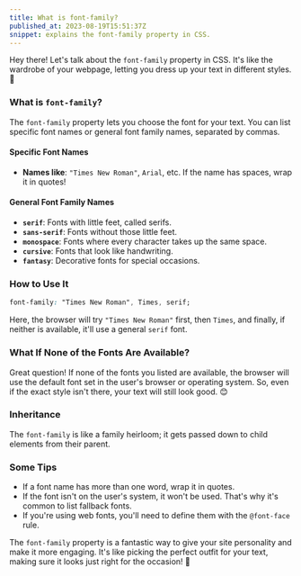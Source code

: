 ```yaml
---
title: What is font-family?
published_at: 2023-08-19T15:51:37Z
snippet: explains the font-family property in CSS.
---
```


Hey there! Let's talk about the `font-family` property in CSS. It's like the wardrobe of your webpage, letting you dress up your text in different styles. 🎨

### What is `font-family`?

The `font-family` property lets you choose the font for your text. You can list specific font names or general font family names, separated by commas.

#### Specific Font Names

- **Names like**: `"Times New Roman"`, `Arial`, etc. If the name has spaces, wrap it in quotes!

#### General Font Family Names

- **`serif`**: Fonts with little feet, called serifs.
- **`sans-serif`**: Fonts without those little feet.
- **`monospace`**: Fonts where every character takes up the same space.
- **`cursive`**: Fonts that look like handwriting.
- **`fantasy`**: Decorative fonts for special occasions.

### How to Use It

```css
font-family: "Times New Roman", Times, serif;
```

Here, the browser will try `"Times New Roman"` first, then `Times`, and finally, if neither is available, it'll use a general `serif` font.

### What If None of the Fonts Are Available?

Great question! If none of the fonts you listed are available, the browser will use the default font set in the user's browser or operating system. So, even if the exact style isn't there, your text will still look good. 😊

### Inheritance

The `font-family` is like a family heirloom; it gets passed down to child elements from their parent.

### Some Tips

- If a font name has more than one word, wrap it in quotes.
- If the font isn't on the user's system, it won't be used. That's why it's common to list fallback fonts.
- If you're using web fonts, you'll need to define them with the `@font-face` rule.

The `font-family` property is a fantastic way to give your site personality and make it more engaging. It's like picking the perfect outfit for your text, making sure it looks just right for the occasion! 🌟
